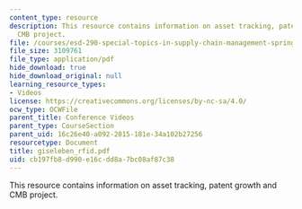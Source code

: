```yaml
---
content_type: resource
description: This resource contains information on asset tracking, patent growth and
  CMB project.
file: /courses/esd-290-special-topics-in-supply-chain-management-spring-2005/cb197fb8d990e16cdd8a7bc08af87c38_giseleben_rfid.pdf
file_size: 3109761
file_type: application/pdf
hide_download: true
hide_download_original: null
learning_resource_types:
- Videos
license: https://creativecommons.org/licenses/by-nc-sa/4.0/
ocw_type: OCWFile
parent_title: Conference Videos
parent_type: CourseSection
parent_uid: 16c26e40-a092-2015-181e-34a102b27256
resourcetype: Document
title: giseleben_rfid.pdf
uid: cb197fb8-d990-e16c-dd8a-7bc08af87c38
---
```

This resource contains information on asset tracking, patent growth and CMB project.